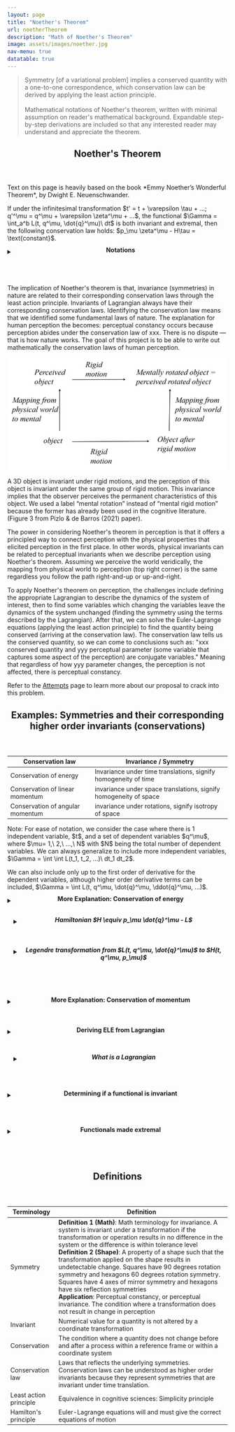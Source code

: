 ```yaml
---
layout: page
title: "Noether's Theorem"
url: noetherTheorem
description: "Math of Noether's Theorem"
image: assets/images/noether.jpg
nav-menu: true
datatable: true
---
```


<blockquote> 
	Symmetry [of a variational problem] implies a conserved quantity with a one-to-one correspondence, which conservation law can be derived by applying the least action principle.<br /><br />
	Mathematical notations of Noether's theorem, written with minimal assumption on reader's mathematical background. Expandable step-by-step derivations are included so that any interested reader may understand and appreciate the theorem.
</blockquote>

<header class="major">
    <h2>Noether's Theorem</h2>
</header>
<p>Text on this page is heavily based on the book *Emmy Noether’s Wonderful Theorem*, by Dwight E. Neuenschwander. </p>
<div class="box">
	<p>If under the infinitesimal transformation $t' = t + \varepsilon \tau + ...; q'^\mu = q^\mu + \varepsilon \zeta^\mu + ...$, the functional $\Gamma = \int_a^b L(t, q^\mu, \dot{q}^\mu)\ dt$ is both invariant and extremal, then the following conservation law holds: $p_\mu  \zeta^\mu - H\tau = \text{constant}$.
	</p>
	<details>
	  <summary><header class="major">
	    <h4 style="margin: -1.5em 0 0 1em">Notations</h4>
	</header></summary> 
	<p>If under the infinitesimal transformation $t' = t + \varepsilon \tau + ...$</p>
	<p style="margin: -2em 0 1em 50px;">
		$t$ are the independent variables of some generalized coordinate, $\tau$ is the generator for independent variables, $\tau(t, q^\mu) \equiv \frac{dT}{d\varepsilon}$, where $T$ is a mapping function that transforms coordinate system, taking in original independent and dependent variables and output a new set of independent variables, $t \rightarrow t' = T(t, q^\mu, \varepsilon)$, $\varepsilon$ quantifies how much difference there is between the original and new coordinate system. $+...$ are higher order terms after expanding $T(t, q^\mu, \varepsilon)$ in Taylor series about $\varepsilon = 0$, so $t' = t + \varepsilon \left(\frac{dT}{d\varepsilon}\right)_0 + O(\varepsilon^2) + O(\varepsilon^3) + ...$.
	</p>
	<p>If under the infinitesimal transformation ... $q'^\mu = q^\mu + \varepsilon \zeta^\mu + ...$</p>
	<p style="margin: -2em 0 1em 50px;">
		$q^\mu$ are the dependent variables of some generalized coordinate , $\zeta^\mu$ is the generator for dependent variables, $\zeta^\mu(t, q^\nu) \equiv \left(\frac{dQ^\mu}{d\varepsilon}\right)_0 $, where $Q^\mu$ is a mapping function that transforms coordinate system, taking in original independent and dependent variables and output a new set of dependent variables, $Q^\mu(t, q^\nu, \varepsilon)$, $\varepsilon$ quantifies how much difference there is between the original and new coordinate system, and $q^\nu$ are the generalized dependent variables. $+...$ are higher order terms after expanding $Q^\mu(t, q^\nu, \varepsilon)$ in Taylor series about $\varepsilon = 0$, so $q' = q + \varepsilon \left(\frac{dQ^\mu}{d\varepsilon}\right)_0 + O(\varepsilon^2) + O(\varepsilon^3) + ...$.
	</p>
	<p>the functional $\Gamma = \int_a^b L(t, q^\mu, \dot{q}^\mu)\ dt$ is both invariant and extremal</p>
	<p style="margin: -2em 0 1em 50px;">
		$\Gamma$ is a functional that takes a function as input and produces a real number as output. Definite integrals are examples of functionals. The significance of functionals is that a functional that is invariant and extremal leads to conservation laws. $L$ is a function, called the Lagrangian (refer to section <a href="#lagrangian-explanation">What is a Lagrangian</a> for more details). For checking if functional is invariant and extremal, refer to section <a href="#invariant">Determining if a functional is invariant</a> and <a href="#extremal">Functionals made extremal</a> for more details).
	</p>
	<p>then the following conservation law holds: $p_\mu  \zeta^\mu - H\tau = \text{constant}$</p>
	<p style="margin: -2em 0 1em 50px;">
		$p_\mu$ are the canonical momentum conjugate, $p_\mu \equiv \frac{\partial L}{\partial \dot{q}^\mu}$. $H$ is the Hamiltonian, $H \equiv p_\mu \dot{q}^\mu - L$. 
	</p>
	</details>
</div>

<p>
	The implication of Noether's theorem is that, invariance (symmetries) in nature are related to their corresponding conservation laws through the least action principle. Invariants of Lagrangian always have their corresponding conservation laws. Identifying the conservation law means that we identified some fundamental laws of nature. The explanation for human perception the becomes: perceptual constancy occurs because perception abides under the conservation law of xxx. There is no dispute &#8212; that is how nature works. The goal of this project is to be able to write out mathematically the conservation laws of human perception. 
</p>
<p>
<div class="row uniform">
	<div class="6u 12u$(medium)">
		<span><img src="assets/images/symm_physical_perception.png" alt="Symmetry: physical world and perception"></span>
	</div>
	<div class="6u 12u$(medium)">
		<p>
			A 3D object is invariant under rigid motions, and the perception of this object is invariant under the same group of rigid motion. This invariance implies that the observer perceives the permanent characteristics of this object. We used a label “mental rotation” instead of “mental rigid motion” because the former has already been used in the cognitive literature. (Figure 3 from Pizlo & de Barros (2021) paper).
		</p>
	</div>
</div>
</p>

<p>
	
</p>
<p>
	The power in considering Noether's theorem in perception is that it offers a principled way to connect perception with the physical properties that elicited perception in the first place. In other words, physical invariants can be related to perceptual invariants when we describe perception using Noether's theorem. Assuming we perceive the world veridically, the mapping from physical world to perception (top right corner) is the same regardless you follow the path right-and-up or up-and-right.
</p>
<p>
	To apply Noether's theorem on perception, the challenges include defining the appropriate Lagrangian to describe the dynamics of the system of interest, then to find some variables which changing the variables leave the dynamics of the system unchanged (finding the symmetry using the terms described by the Lagrangian). After that, we can solve the Euler-Lagrange equations (applying the least action principle) to find the quantity being conserved (arriving at the conservation law). The conservation law tells us the conserved quantity, so we can come to conclusions such as: "xxx conserved quantity and yyy perceptual parameter (some variable that captures some aspect of the perception) are conjugate variables." Meaning that regardless of how yyy parameter changes, the perception is not affected, there is perceptual constancy. 
</p>
<p> 
	Refer to the <a href="brainstorm.html">Attempts</a> page to learn more about our proposal to crack into this problem. 
</p>


<header class="major">
    <h2>Examples: Symmetries and their corresponding higher order invariants (conservations)</h2>
</header>

<div class="table-wrapper">
	<table>
		<thead>
			<tr>
				<th>Conservation law</th>
				<th>Invariance / Symmetry</th>
			</tr>
		</thead>
		<tbody>
			<tr>
				<td>Conservation of energy</td>
				<td>Invariance under time translations, signify homogeneity of time</td>
			</tr>
			<tr>
				<td>Conservation of linear momentum</td>
				<td>invariance under space translations, signify homogeneity of space</td>
			</tr>
			<tr>
				<td>Conservation of angular momentum</td>
				<td>invariance under rotations, signify isotropy of space</td>
			</tr>
		</tbody>
	</table>
</div>

<p>
	Note: For ease of notation, we consider the case where there is 1 independent variable, $t$, and a set of dependent variables $q^\mu$, where $\mu= 1,\ 2,\ ...,\ N$ with $N$ being the total number of dependent variables. We can always generalize to include more independent variables, $\Gamma = \int \int L(t_1, t_2, ...)\ dt_1 dt_2$. 
</p>
<p>
	We can also include only up to the first order of derivative for the dependent variables, although higher order derivative terms can be included, $\Gamma = \int L(t, q^\mu, \dot{q}^\mu, \ddot{q}^\mu, ...)$.
</p>

<details>
  <summary><header class="major">
    <h4 style="margin: -1.5em 0 0 1em">More Explanation: Conservation of energy</h4>
</header></summary> 
<div class="box">
	<p>  
	  Conservation of energy is derived by studying the change of the system over time, while conservation of momentum is derived by studying the change of system over spatial distance. 
	</p>
	<p>
	  We start by considering our Lagrangian, $L(t, q^\mu, \dot{q}^\mu)$, which function depends on the independent variables $t$, dependent variables $q^\mu$ and the first derivative of the dependent variables $\dot{q}^\mu$. $t$ could be time. Studying the change of the system over time means we taking the total derivative with respect to time, $\frac{dL}{dt}$. Recall that $q^\mu$ and $\dot{q}^\mu$ are dependent variables and their first derivatives, meaning that they are functions of the independent variables, $t$. Written in full, we have $q^\mu(t)$ and $\dot{q}^\mu(t)$. Therefore, the partial time derivatives of all dependent variables become 
	  $$\label{eq:CoE}\tag{eq:CoE}$$ $$
	  \begin{equation*}
	  	\begin{split}  	\frac{dL}{dt} &= \frac{\partial L}{\partial t} + \frac{\partial L}{\partial q^\mu}\frac{q^\mu}{dt} + \frac{\partial L}{\partial \dot{q}^\mu} \frac{\dot{q}^\mu}{dt}\\
	  					  & = \frac{\partial L}{\partial t} + \frac{\partial L}{\partial q^\mu}\dot{q}^\mu + \frac{\partial L}{\partial \dot{q}^\mu} \ddot{q}^\mu
	  	\end{split}
	  \end{equation*}$$
	  We define a new variable, called the conjugate momentum(momenta), $p_\mu$, such that $p_\mu \equiv \frac{\partial L}{\partial \dot{q}^\mu}$, so that $\dot{p}_\mu = \frac{\partial L}{\partial q^\mu}$. Substitute the newly defined variable into $\ref{eq:CoE}$, we get 
	  $$\label{eq:CoE-sub}\tag{eq:CoE-sub}$$ $$
	  \begin{equation*}
	  	\begin{split}	\frac{dL}{dt} &= \frac{\partial L}{\partial t} + \dot{p}_\mu \dot{q}^\mu + p_\mu \ddot{q}^\mu
	  	\end{split}
	  \end{equation*}$$
	  We know that by product rule, $\frac{d}{dt} \left( p_\mu \dot{q}^\mu \right) = \dot{p}_\mu \dot{q}^\mu + p_\mu \ddot{q}^\mu $, which is exactly the last two terms of $\ref{eq:CoE-sub}$, so we write $\frac{dL}{dt} = \frac{\partial L}{\partial t} + \frac{d}{dt} \left( p_\mu \dot{q}^\mu \right)$. Rearranging the terms, we get $\frac{\partial L}{\partial t} + \frac{d}{dt} \left( p_\mu \dot{q}^\mu \right)  -  \frac{dL}{dt} = 0$. Factoring out common terms, we get 
	  $$\label{eq:Legendre}\tag{eq:Legendre}$$ $$
	  \begin{equation*}
	  	\begin{split}	\frac{\partial L}{\partial t} + \frac{d}{dt} \left( p_\mu \dot{q}^\mu - L \right) &=0
	  	\end{split}
	  \end{equation*}$$
	</p>
	<p>
		When $\frac{\partial L}{\partial t} = 0 $, there is a conservation. Specifically, the quantity $\frac{d}{dt} \left( p_\mu \dot{q}^\mu - L \right)$ is being conserved because small perturbation to the independent variables, $t \rightarrow t + \Delta t$ has no impact on $\frac{d}{dt} \left( p_\mu \dot{q}^\mu - L \right)$. In order for that to happen, $\left( p_\mu \dot{q}^\mu - L \right)$ has to be a constant so that $\frac{d}{dt}(\text{constant})=0$. Therefore, there is a conservation either if $H$ is constant or $\frac{\partial L}{\partial t} = 0 $.
	</p>
	<p>
		In Physics, they call this condition where the quantity doesn't change with time, the conservation of energy. 
	</p>
	</div>	
</details>

<details style="margin: -1.5em 0 0 1em">
	<summary><header class="major no-padding">
		<h5 style="margin: -1.5em 0 0 1em">Hamiltonian $H \equiv  p_\mu \dot{q}^\mu - L$</h5>
	</header></summary>
<div class="box">
	<p>
	  See that we have written $\left( p_\mu \dot{q}^\mu - L \right)$ a lot of times, we create a new variable, $H$, named the Hamiltonian, $H \equiv  p_\mu \dot{q}^\mu - L$, or written in full, $H \equiv  \frac{\partial L}{\partial \dot{q}^\mu} \dot{q}^\mu - L$. $H(t, q^\mu, p_\mu)$ is a function of the independent variables, $t$, the dependent variables $q^\mu$, and the conjugate momenta of the dependent variables, $p_\mu$.
	</p>
	<p>
	  For Physicists, Hamiltonian is always the energy of something, though in other domains it need not be the case. This is because for most physics applications, $H = K + U$, which is the total mechanical energy: kinetic plus potential energy, $E = K + U$. Since $L$ and $H$ in those applications have the same dimensions, through the definition of $H \equiv  p_\mu \dot{q}^\mu - L$, physicists can afford to say that their Hamiltonian is always the energy of something. 
	</p>
	</div>
</details>

<!-- NEW Section: Momentum -->
<details style="margin: 0em 0 2em 1em">
	<summary><header class="major no-padding">
		<h5 style="margin: -1.5em 0 0 1em">Legendre transformation from $L(t, q^\mu, \dot{q}^\mu)$ to $H(t, q^\mu, p_\mu)$</h5>
	</header></summary>
<div class="box">
	<p>
		Using $H$ in the total time derivative of our Lagrangian, we can re-write $\ref{eq:Legendre}$ in the form, $\frac{\partial L}{\partial t} + \frac{d}{dt}(H) =0$ or $\frac{\partial L}{\partial t} + \dot{H} =0$, where $H \equiv  p_\mu \dot{q}^\mu - L$. We call this alternate form of writing a function, one which converts the variables, $\left( q^\mu \right)$, to its conjugate set of variables, $\left( p_\mu \right)$, the Legendre transformation.
	</p>
	</div>
</details>
	
<!-- NEW Section: Lagrangian and ELE -->
<details>
  <summary><header class="major">
    <h4 style="margin: -1.5em 0 0 1em">More Explanation: Conservation of momentum</h4>
</header></summary> 
<div class="box">
	<p>  
	  Conservation of energy is derived by studying the change of the system over time, while conservation of momentum is derived by studying the change of system over spatial distance. 
	</p>
	<p>  
		Using the ELE: $\frac{\partial L}{\partial q^\mu} - \frac{d}{dt} \frac{\partial L}{\partial \dot{q}^\mu} = 0$, where $t$ are the independent variables, $q^\mu$ are the dependent variables and $\dot{q}^\mu$ are the first derivatives of the dependent variables, the conservation of momentum can be derived.
	</p>
	<p>
		We move the second term in the ELE across, giving $\frac{\partial L}{\partial q^\mu} = \frac{d}{dt} \frac{\partial L}{\partial \dot{q}^\mu}$. We define a new variable, named the canonical conjugate momentum(momenta), $p_\mu$, such that $p_\mu \equiv \frac{\partial L}{\partial \dot{q}^\mu}$, so that $\dot{p}_\mu = \frac{\partial L}{\partial q^\mu}$. By substitution, we get $\frac{\partial L}{\partial q^\mu} = \dot{p}_\mu$. 
	</p>
	<p>
		There is a conservation if $\frac{\partial L}{\partial q^\mu} = 0$, meaning that no matter how the coordinate $q^\mu$ changes, $L$ is not affected because $L$ does not explicitly depend on $q^\mu$. 
	</p>
	<p>
		It follows that $\dot{p}_\mu = 0$. This means that $\frac{d}{dt}\left( p_\mu  \right) = 0$, which requires $p_\mu$ to be a constant ($\frac{d}{dt}(\text{const}) = 0$). <br />
		Therefore, we can also say that if $p_\mu $ is constant, there is conservation, because $p_\mu $ is constant if and only if $\frac{\partial L}{\partial q^\mu} = 0$. 
	</p>
	<p>
		In Physics, they call this quantity that doesn't change with dependent variables $q^\mu$ the conservation of momentum. 
	</p>
</div>
</details>

<details>
  <summary><header class="major">
    <h4 style="margin: -1.5em 0 0 1em">Deriving ELE from Lagrangian</h4>
</header></summary> 
<div class="box">
	<p>
		Euler-Lagrange equations (ELE) are outcome of the lemma of the calculus of variations. It occurs that to find the set of functions, $\{q^\mu(t)\}$ that makes $\Gamma$ extremal, the quantity $\frac{\partial L}{\partial q^\mu} - \frac{d}{dt} \frac{\partial L}{\partial \dot{q}^\mu} $ has to evaluate to 0. 
		$$\label{eq:ELE}\tag{eq:ELE}$$ $$
		  \begin{equation*}
		  	\begin{split}	\frac{\partial L}{\partial q^\mu} - \frac{d}{dt} \frac{\partial L}{\partial \dot{q}^\mu} &= 0
		  \end{split}
		\end{equation*}$$
	</p>
	<p>
		Below we show, baby step by baby step, derivation of ELE. Recall that $L$ is a function that generates equations of motion, $L(t, q^\mu, \dot{q}^\mu)$. Say we are interested in the collective motion of that system of interest between two set points $a$ and $b$, i.e., the trajectory between $a$ and $b$. We therefore sum up the motion from $a$ to $b$, which is equivalent to taking the integral over the independent variable $t$, $\int_a^b L(t, q^\mu, \dot{q}^\mu)\ dt$. $t$, $\int_a^b L(t, q^\mu, \dot{q}^\mu)\ dt$ can also be called the <i>action</i>. We define a variable to represent the <i>functional</i> (an operator that maps functions to real numbers), such that $\Gamma = \int_a^b L(t, q^\mu, \dot{q}^\mu)\ dt$. $\Gamma$ takes in a function and returns a real number evaluating the cost Our goal is to identify the least cost trajectory to get from $a$ to $b$, i.e., we want to find the set of functions $\{q^\mu(t)\},\ \mu = 1,\ 2,\ ...,\ N$ that makes $\Gamma$ extremal, where $N$ is the total number of dependent variables. 
	</p>
	<p>
		<div class="row uniform">
			<div class="6u 12u$(medium)">
				<p style="font-size: 12px;">
					<b>Left</b>: Consider a simple case to illustrate this: we have 1 independent variable, $X$ and 1 dependent variable $Y$. We would like to find the set of $\{y\}$ such that the cost for the trajectory between $a$ and $b$ is minimal. A straight line is the solution with minimum cost, if we define our cost as the Euclidean distance between $a$ and $b$, shown by the bolded solid straight line in the image. Let $q^1(x)$ be the least cost solution, with $N=1$ (we only have 1 dependent variable). There are other solutions, $q'^1$ such that it will produce longer trajectories, $q'^1(x)= q^1(x) + \varepsilon \zeta^1$. An example being the thin gray curvy line in the image.<br />
					<b>Right</b>: As we sweep over X-axis in small increments (integration), the least cost solution has to have $\varepsilon =0$, so that $q^{\text{solution}} = q^1(x)$, meaning we arrived at the least cost solution. Setting $\frac{d\Gamma}{d\varepsilon} = 0$ means that we would like to find the stationary point, which in our case, is the minimum point corresponding to least cost path. The solution will have $\varepsilon=0$ so that the corresponding set of variables will be $q^\mu$, that is the least cost solution. 
				</p>
			</div>
			<div class="6u 12u$(medium)"><span class="image fit"></span><img src="{% link assets/images/ELE.png %}" alt="ELE-demo">
			</div>
		</div>
	</p>
	<p>
		Sub-optimal solutions, $\{q'^\mu\}$ are defined as paths that are longer than the optimal solution, $\{q^\mu\}$, so that $q'^\mu (t)= q^\mu + \varepsilon \zeta^\mu$, where $\zeta^\mu$ is subject to the constraints that after adding $\zeta^\mu$ to $q^\mu$, the resulting $q'^\mu$ will still have the same starting and ending points (because we defined that we will be looking at those intervals), $\zeta^\mu(a) = \zeta^\mu(b) = 0$. The second constraint on $\zeta^\mu$ is that it belongs to the same coordinate space as $q^mu(t)$. 
	</p>
	<p>
		$\Gamma(\varepsilon)$ is a function of $\varepsilon$, since as values of $\varepsilon$ changes, we get different values for $\Gamma(\varepsilon)$ with different $q'^\mu (t)$ associated. Setting $\frac{d\Gamma}{d\varepsilon} = 0$ means making $\Gamma$ extremal. Using Leibniz's rule, we write $\left[ \frac{d\Gamma}{d\varepsilon}\right]_{\varepsilon=0} = \int_a^b \left[ \frac{\partial L}{\partial q^\mu} \zeta^\mu + \frac{\partial L}{\partial \dot{q^\mu}} \dot{\zeta^\mu} \right]\ dt =0$,
		where $\left[ \frac{d\Gamma}{d\varepsilon}\right]_{\varepsilon=0}$ means evaluating $\frac{d\Gamma}{d\varepsilon}$ as $\lim_{\varepsilon \to 0}$. 
	</p>
	<p>
		Now we focus only on the second term in the square brackets, $\frac{\partial L}{\partial \dot{q^\mu}} \dot{\zeta^\mu}$. We integrate by parts to turn $\dot{\zeta^\mu}$ into $\zeta^\mu$, so that we get $\frac{\partial L}{\partial \dot{q^\mu}} \dot{\zeta^\mu} = -  \frac{d}{dt} \frac{\partial L}{\partial \dot{q}^\mu } \zeta^\mu + \frac{d}{dt}\left[ \frac{\partial L }{\partial \dot{q^\mu}} \zeta^\mu \right]_a^b$. Since we know that $\zeta^\mu(a) = \zeta^\mu(b) = 0$, we drop the second term, so $\frac{\partial L}{\partial \dot{q^\mu}} \dot{\zeta^\mu} = -  \frac{d}{dt} \frac{\partial L}{\partial \dot{q}^\mu } \zeta^\mu $.
	</p>
	<p>
		Substituting the second term back into the main equation, we get $\left[ \frac{d\Gamma}{d\varepsilon}\right]_{\varepsilon=0} = \int_a^b \left[ \frac{\partial L}{\partial q^\mu} \zeta^\mu - \frac{d}{dt}\frac{\partial L }{\partial \dot{q\mu}}\zeta^\mu \right]\ dt =0$. Factoring out common term, we get 
		$$\label{eq:CalcVar}\tag{eq:CalcVar}$$ $$
		  \begin{equation*}
		  	\begin{split}	\left[ \frac{d\Gamma}{d\varepsilon}\right]_{\varepsilon=0} = \int_a^b \left[ \frac{\partial L}{\partial q^\mu}- \frac{d}{dt}\frac{\partial L }{\partial \dot{q\mu}} \right] \zeta^\mu \ dt &=0 
		  	\end{split}
	  	\end{equation*}$$
	</p>
	<p>
		Hint: Notice that the terms inside the square brackets are the exact same terms at the LHS of $\ref{eq:ELE}$. The fundamental lemma of the calculus of variations by Logan (1977) demonstrated that for $\ref{eq:CalcVar}$ to be true, the quantity inside the square brackets, $\frac{\partial L}{\partial q^\mu}- \frac{d}{dt}\frac{\partial L }{\partial \dot{q\mu}} $ has to $= 0$. 
	</p>
	<p>
		In the most general case, we define $A(t)$ to be a continuous function on the open interval $(a,b)$, and define $h(t)$ to be just like $\zeta^\mu$, an arbitrary function that has constraint that it vanishes at both endpoints. The general form of the equation $\ref{eq:CalcVar}$ can be written as $\int_a^b A(t) h(t)\ dt =0$. The lemma states that $A(t) =0$ for $[a,b]$ must be true for $\int_a^b A(t) h(t)\ dt =0$ to be true. 
	</p>
	<p>
		Proof by contradiction: Suppose that there is a point throughout $[a,b]$ that $A(t=\tau_0) \neq 0$, say it is bigger than 0, $A(t=\tau_0) > 0$. Then there must be two points, $\tau_1, \tau_2$ such that $\int_{\tau_1}^{\tau_2} A(t)\ dt > 0$. Since $\tau_0$ lies within $[a,b]$, and the non-zero point cannot be at $t = 0$ (the starting point), $\tau_1$ and $\tau_2$ also lies within $[a,b]$. It follows that $\int_{t1}^{t2} A(t)h(t) \ dt > 0$ must be true. Therefore, $A(t)$ has to take the value $0$ throughout the whole interval $[a,b]$. 
	</p>
	<p>
		Going back to $\ref{eq:CalcVar}$, the terms within the square brackets must $= 0$, and henceforth the ELE, $\ref{eq:ELE}$. In other words, solving ELE equals making $\Gamma$ extremal. 
	</p>

</div>
</details>

<p style="position:relative;">
	<!-- place anchor a little above so that can reference there -->
    <a name="lagrangian-explanation" style="position:absolute; top:-100px;"></a>
	<details style="margin: -1.5em 0 0 1em">
		<summary><header class="major no-padding">
			<h5 style="margin: -1.5em 0 0 1em">What is a Lagrangian</h5>
		</header></summary>
	<div class="box">
		<p>  
			Lagrangian is a function that generates equations of motion, which is written in the form $L(t, q^\mu, \dot{q}^\mu, \ddot{q}^\mu, ...)$, where $t$ are independent variables, $q^\mu$ are the dependent variables and $\dot{q}^\mu$ are the first derivatives of the dependent variables. Higher order derivative terms $(\ddot{q}^\mu),\ ...$ may be included provided that the $N+1$ derivative of the function $q^\mu$ exist.
		</p>
		<p>
			Since for most physics applications the differential equations are second order, the Lagrangian only includes up to the first derivatives, $L(t, q^\mu, \dot{q}^\mu)$. An example in Physics which includes second derivatives in the Lagrangian is when elastic modulus is included to account for behavior due to mechanical stiffness. 
		</p>
		<p>
			For mechanical systems, the Lagrangian is usually defined as $L$ = Kinetic energy - Potential energy, $L = K - U$. This formulation of $L$ captures a wide variety of phenomena. The reason for it to be greatly generalizable can be thought of it successfully capturing some intrinsic rules of nature. 
		</p>
		<p>
			But how do we come up with Lagrangians suitable to describe a system of interest? We do not have an answer. Nonetheless, we suggest to look for inspirations through history, studying how different Lagrangians came about. 
		</p>
	</div>
	</details>
</p>



<p style="position:relative;">
	<!-- place anchor a little above so that can reference there -->
    <a name="invariant" style="position:absolute; top:-100px;"></a>
	<details>
		<summary><header class="major no-padding">
			<h4 style="margin: -1.5em 0 0 1em">Determining if a functional is invariant</h4>
		</header></summary>
	<div class="box">
		<p>TK
		</p>
	</div>
	</details>
</p>

<p style="position:relative;">
	<!-- place anchor a little above so that can reference there -->
    <a name="extremal" style="position:absolute; top:-100px;"></a>
	<details>
		<summary><header class="major no-padding">
			<h4 style="margin: -1.5em 0 0 1em">Functionals made extremal</h4>
		</header></summary>
	<div class="box">
		<p>TK
		</p>
	</div>
	</details>
</p>



<header class="major">
    <h2>Definitions</h2>
</header>

<div class="table-wrapper">
	<table id="table" class="display stripe searchable sortable">
		<thead>
			<tr>
				<th>Terminology</th>
				<th>Definition</th>
			</tr>
		</thead>
		<tbody>
			<tr>
				<td>Symmetry</td>
				<td><b>Definition 1 (Math)</b>: Math terminology for invariance. A system is invariant under a transformation if the transformation or operation results in no difference in the system or the difference is within tolerance level<br />
				<b>Definition 2 (Shape)</b>: A property of a shape such that the transformation applied on the shape results in undetectable change. Squares have 90 degrees rotation symmetry and hexagons 60 degrees rotation symmetry. Squares have 4 axes of mirror symmetry and hexagons have six reflection symmetries<br />
				<b>Application</b>: Perceptual constancy, or perceptual invariance. The condition where a transformation does not result in change in perception
				</td>
			</tr>
			<tr>
				<td>Invariant</td>
				<td>Numerical value for a quantity is not altered by a coordinate transformation</td>
			</tr>
			<tr>
				<td>Conservation</td>
				<td>The condition where a quantity does not change before and after a process within a reference frame or within a coordinate system</td>
			</tr>
			<tr>
				<td>Conservation law</td>
				<td>Laws that reflects the underlying symmetries. Conservation laws can be understood as higher order invariants because they represent symmetries that are invariant under time translation. </td>
			</tr>
			<tr>
				<td>Least action principle</td>
				<td>Equivalence in cognitive sciences: Simplicity principle </td>
			</tr>
			<tr>
				<td>Hamilton's principle</td>
				<td>Euler-Lagrange equations will and must give the correct equations of motion</td>
			</tr>
		</tbody>
	</table>
</div>




<script>
    $(document).ready(function() {
    $('#table').DataTable();
} );
</script>


